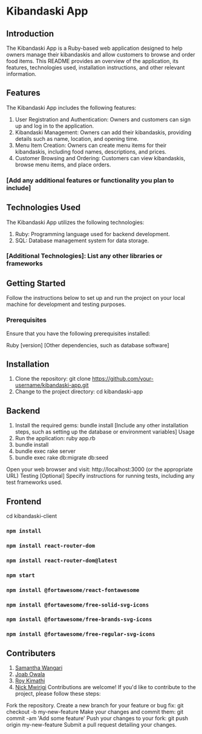 # Kibandaski App

## Introduction

The Kibandaski App is a Ruby-based web application designed to help owners manage their kibandaskis and allow customers to browse and order food items. This README provides an overview of the application, its features, technologies used, installation instructions, and other relevant information.

## Features

The Kibandaski App includes the following features:

1. User Registration and Authentication: Owners and customers can sign up and log in to the application.
2. Kibandaski Management: Owners can add their kibandaskis, providing details such as name, location, and opening time.
3. Menu Item Creation: Owners can create menu items for their kibandaskis, including food names, descriptions, and prices.
4. Customer Browsing and Ordering: Customers can view kibandaskis, browse menu items, and place orders.

### [Add any additional features or functionality you plan to include]

## Technologies Used

The Kibandaski App utilizes the following technologies:

1. Ruby: Programming language used for backend development.
2. SQL: Database management system for data storage.

### [Additional Technologies]: List any other libraries or frameworks

## Getting Started

Follow the instructions below to set up and run the project on your local machine for development and testing purposes.

### Prerequisites
Ensure that you have the following prerequisites installed:

Ruby [version]
[Other dependencies, such as database software]

## Installation

1. Clone the repository: git clone https://github.com/your-username/kibandaski-app.git
2. Change to the project directory: cd kibandaski-app

## Backend
1. Install the required gems: bundle install
[Include any other installation steps, such as setting up the database or environment variables]
Usage
2. Run the application: ruby app.rb 
3. bundle install 
4. bundle exec rake server
5. bundle exec rake db:migrate db:seed

Open your web browser and visit: http://localhost:3000 (or the appropriate URL)
Testing
[Optional] Specify instructions for running tests, including any test frameworks used.

## Frontend

cd kibandaski-client

### `npm install`

### `npm install react-router-dom`

### `npm install react-router-dom@latest`

### `npm start`

###  `npm install @fortawesome/react-fontawesome` 

### `npm install @fortawesome/free-solid-svg-icons`

### `npm install @fortawesome/free-brands-svg-icons`

### `npm install @fortawesome/free-regular-svg-icons`



## Contributers
1. [Samantha Wangari](https://github.com/WANGAR1)
2. [Joab Owala](https://github.com/JoabOwala)
3. [Roy Kimathi](https://github.com/kimathi72)
4. [Nick Mwirigi](https://github.com/MW1R1)
Contributions are welcome! If you'd like to contribute to the project, please follow these steps:

Fork the repository.
Create a new branch for your feature or bug fix: git checkout -b my-new-feature
Make your changes and commit them: git commit -am 'Add some feature'
Push your changes to your fork: git push origin my-new-feature
Submit a pull request detailing your changes.
